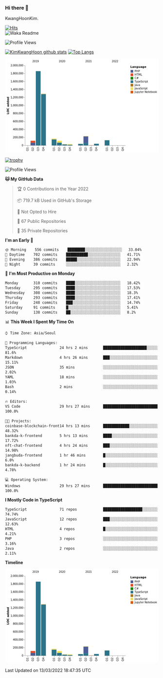 ### Hi there 👋

KwangHoonKim.

[![Hits](https://hits.seeyoufarm.com/api/count/incr/badge.svg?url=https%3A%2F%2Fgithub.com%2Frhkdgns95)](https://hits.seeyoufarm.com)  
![Waka Readme](https://github.com/rhkdgns95/rhkdgns95/workflows/Waka%20Readme/badge.svg)

![Profile Views](http://img.shields.io/badge/Profile%20Views-0-blue)

[![KimKwangHoon github stats](https://github-readme-stats.vercel.app/api?username=rhkdgns95&show_icons=true)](https://github.com/rhkdgns95/github-readme-stats)   [![Top Langs](https://github-readme-stats.vercel.app/api/top-langs/?username=rhkdgns95&layout=compact)](https://github.com/rhkdgns95/github-readme-stats)   


![Chart not found](https://raw.githubusercontent.com/rhkdgns95/rhkdgns95/master/charts/bar_graph.png) 

[![trophy](https://github-profile-trophy.vercel.app/?username=rhkdgns95)](https://github.com/rhkdgns95/github-profile-trophy)

<!--START_SECTION:waka-->
![Profile Views](http://img.shields.io/badge/Profile%20Views-3-blue)

**🐱 My GitHub Data** 

> 🏆 0 Contributions in the Year 2022
 > 
> 📦 719.7 kB Used in GitHub's Storage 
 > 
> 🚫 Not Opted to Hire
 > 
> 📜 67 Public Repositories 
 > 
> 🔑 35 Private Repositories  
 > 
**I'm an Early 🐤** 

```text
🌞 Morning    556 commits    ████████░░░░░░░░░░░░░░░░░   33.04% 
🌆 Daytime    702 commits    ██████████░░░░░░░░░░░░░░░   41.71% 
🌃 Evening    386 commits    █████░░░░░░░░░░░░░░░░░░░░   22.94% 
🌙 Night      39 commits     ░░░░░░░░░░░░░░░░░░░░░░░░░   2.32%

```
📅 **I'm Most Productive on Monday** 

```text
Monday       310 commits    ████░░░░░░░░░░░░░░░░░░░░░   18.42% 
Tuesday      295 commits    ████░░░░░░░░░░░░░░░░░░░░░   17.53% 
Wednesday    308 commits    ████░░░░░░░░░░░░░░░░░░░░░   18.3% 
Thursday     293 commits    ████░░░░░░░░░░░░░░░░░░░░░   17.41% 
Friday       248 commits    ███░░░░░░░░░░░░░░░░░░░░░░   14.74% 
Saturday     91 commits     █░░░░░░░░░░░░░░░░░░░░░░░░   5.41% 
Sunday       138 commits    ██░░░░░░░░░░░░░░░░░░░░░░░   8.2%

```


📊 **This Week I Spent My Time On** 

```text
⌚︎ Time Zone: Asia/Seoul

💬 Programming Languages: 
TypeScript               24 hrs 2 mins       ████████████████████░░░░░   81.6% 
Markdown                 4 hrs 26 mins       ███░░░░░░░░░░░░░░░░░░░░░░   15.11% 
JSON                     35 mins             ░░░░░░░░░░░░░░░░░░░░░░░░░   2.02% 
YAML                     18 mins             ░░░░░░░░░░░░░░░░░░░░░░░░░   1.03% 
Bash                     2 mins              ░░░░░░░░░░░░░░░░░░░░░░░░░   0.14%

🔥 Editors: 
VS Code                  29 hrs 27 mins      █████████████████████████   100.0%

🐱‍💻 Projects: 
coinbase-blockchain-front14 hrs 13 mins      ████████████░░░░░░░░░░░░░   48.32% 
bankda-k-frontend        5 hrs 13 mins       ████░░░░░░░░░░░░░░░░░░░░░   17.72% 
nft-chat-frontend        4 hrs 24 mins       ███░░░░░░░░░░░░░░░░░░░░░░   14.98% 
jangbuda-frontend        1 hr 46 mins        █░░░░░░░░░░░░░░░░░░░░░░░░   6.0% 
bankda-k-backend         1 hr 24 mins        █░░░░░░░░░░░░░░░░░░░░░░░░   4.78%

💻 Operating System: 
Windows                  29 hrs 27 mins      █████████████████████████   100.0%

```

**I Mostly Code in TypeScript** 

```text
TypeScript               71 repos            ██████████████████░░░░░░░   74.74% 
JavaScript               12 repos            ███░░░░░░░░░░░░░░░░░░░░░░   12.63% 
HTML                     4 repos             █░░░░░░░░░░░░░░░░░░░░░░░░   4.21% 
PHP                      3 repos             ░░░░░░░░░░░░░░░░░░░░░░░░░   3.16% 
Java                     2 repos             ░░░░░░░░░░░░░░░░░░░░░░░░░   2.11%

```


**Timeline**

![Chart not found](https://raw.githubusercontent.com/rhkdgns95/rhkdgns95/master/charts/bar_graph.png) 


 Last Updated on 13/03/2022 18:47:35 UTC
<!--END_SECTION:waka-->

